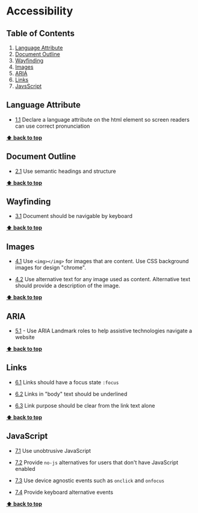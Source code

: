 # Accessibility

## Table of Contents
  1. [Language Attribute](#languageAttribute)
  2. [Document Outline](#documentOutline)
  3. [Wayfinding](#wayfinding)
  4. [Images](#images)
  5. [ARIA](#landmarks) 
  6. [Links](#links)
  7. [JavsScript](#javascript) 

## Language Attribute

  <a name="languageAttribute--definition"></a><a name="1.1"></a>
  - [1.1](#languageAttribute--definition) Declare a language attribute on the html element so screen readers can use correct pronunciation

**[⬆ back to top](#table-of-contents)**

## Document Outline

  <a name="documentOutline--definition"></a><a name="2.1"></a>
  - [2.1](#documentOutline--definition) Use semantic headings and structure

**[⬆ back to top](#table-of-contents)**

## Wayfinding

  <a name="wayfinding--definition"></a><a name="3.1"></a>
  - [3.1](#wayfinding--definition) Document should be navigable by keyboard

**[⬆ back to top](#table-of-contents)**

## Images

  <a name="images--html"></a><a name="4.1"></a>
  - [4.1](#images--html) Use `<img></img>` for images that are content. Use CSS background images for design "chrome".
  
  <a name="images--alternatives"></a><a name="4.2"></a>
  - [4.2](#images--alternatives) Use alternative text for any image used as content. Alternative text should provide a description of the image.

**[⬆ back to top](#table-of-contents)**

## ARIA

  <a name="aria--definition"></a><a name="5.1"></a>
  - [5.1](#aria--definition) - Use ARIA Landmark roles to help assistive technologies navigate a website

**[⬆ back to top](#table-of-contents)**

## Links 
 
  <a name="links--focus-state"></a><a name="6.1"></a>
  - [6.1](#links--focus-state) Links should have a focus state `:focus`
  
  <a name="links--in-body"></a><a name="6.2"></a>
  - [6.2](#links--in-body) Links in "body" text should be underlined
  
  <a name="links--purpose"></a><a name="6.3"></a>
  - [6.3](#links--purpose) Link purpose should be clear from the link text alone

**[⬆ back to top](#table-of-contents)**

## JavaScript
 
  <a name="javascript--unobtrusive"></a><a name="7.1"></a>
  - [7.1](#javascript--unobtrusive) Use unobtrusive JavaScript
  
  <a name="javascript--alternative"></a><a name="7.2"></a>
  - [7.2](#javascript--alternative) Provide `no-js` alternatives for users that don't have JavaScript enabled
  
  <a name="javascript--events"></a><a name="7.3"></a>
  - [7.3](#javascript--events) Use device agnostic events such as `onclick` and `onfocus`
  
  <a name="javascript--keyboard-events"></a><a name="7.4"></a>
  - [7.4](#javascript--keyboard-events) Provide keyboard alternative events

  **[⬆ back to top](#table-of-contents)**

